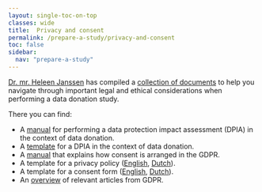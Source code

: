 ```yaml
---
layout: single-toc-on-top
classes: wide
title:  Privacy and consent
permalink: /prepare-a-study/privacy-and-consent
toc: false
sidebar:
  nav: "prepare-a-study"
---
```


[Dr. mr. Heleen Janssen](https://www.uva.nl/en/profile/j/a/h.l.janssen/h.l.janssen.html) has compiled a [collection of documents](https://osf.io/dmk2p/) to help you navigate through important legal and ethical considerations when performing a data donation study. 

There you can find:
- A [manual](https://osf.io/7r6fk) for performing a data protection impact assessment (DPIA) in the context of data donation.
- A [template](https://osf.io/a97se) for a DPIA in the context of data donation.
- A [manual](https://osf.io/z64cy) that explains how consent is arranged in the GDPR.
- A template for a privacy policy ([English](https://osf.io/kmdpc), [Dutch](https://osf.io/hgu38)).
- A template for a consent form ([English](https://osf.io/cavxm), [Dutch](https://osf.io/85ajc)).
- An [overview](https://osf.io/usvxn) of relevant articles from GDPR.
